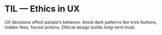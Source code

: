 # TIL — Ethics in UX

UX decisions affect people’s behavior.
Avoid dark patterns like trick buttons, hidden fees, forced actions.
Ethical design builds long-term trust.
